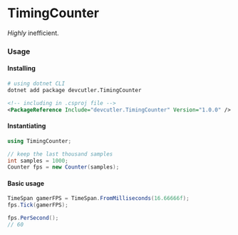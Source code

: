 # TimingCounter

*Highly* inefficient.

### Usage

#### Installing
```sh
# using dotnet CLI
dotnet add package devcutler.TimingCounter
```

```xml
<!-- including in .csproj file -->
<PackageReference Include="devcutler.TimingCounter" Version="1.0.0" />
```

#### Instantiating
```cs
using TimingCounter;

// keep the last thousand samples
int samples = 1000;
Counter fps = new Counter(samples);
```

#### Basic usage
```cs
TimeSpan gamerFPS = TimeSpan.FromMilliseconds(16.66666f);
fps.Tick(gamerFPS);

fps.PerSecond();
// 60
```